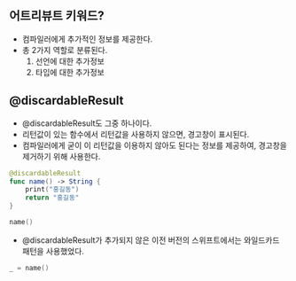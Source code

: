 ## 어트리뷰트 키워드?
+ 컴파일러에게 추가적인 정보를 제공한다.
+ 총 2가지 역할로 분류된다.
  1. 선언에 대한 추가정보
  2. 타입에 대한 추가정보

## @discardableResult
+ @discardableResult도 그중 하나이다.
+ 리턴값이 있는 함수에서 리턴값을 사용하지 않으면, 경고창이 표시된다. 
+ 컴파일러에게 굳이 이 리턴값을 이용하지 않아도 된다는 정보를 제공하여, 경고창을 제거하기 위해 사용한다.
~~~swift
@discardableResult
func name() -> String {
    print("홍길동")
    return "홍길동"
}

name()
~~~
+ @discardableResult가 추가되지 않은 이전 버전의 스위프트에서는 와일드카드 패턴을 사용했었다.
~~~swift
_ = name()
~~~
